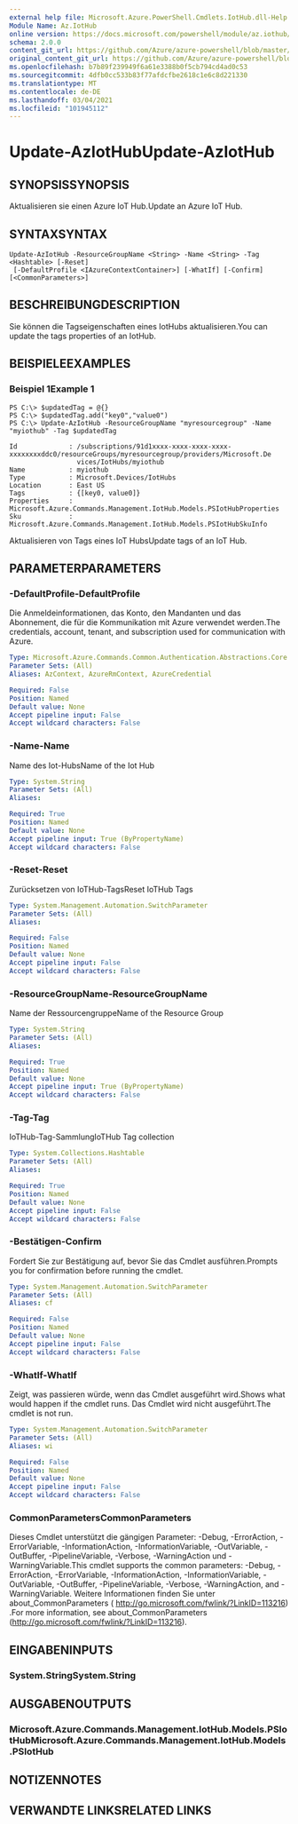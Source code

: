 ```yaml
---
external help file: Microsoft.Azure.PowerShell.Cmdlets.IotHub.dll-Help.xml
Module Name: Az.IotHub
online version: https://docs.microsoft.com/powershell/module/az.iothub/update-aziothub
schema: 2.0.0
content_git_url: https://github.com/Azure/azure-powershell/blob/master/src/IotHub/IotHub/help/Update-AzIotHub.md
original_content_git_url: https://github.com/Azure/azure-powershell/blob/master/src/IotHub/IotHub/help/Update-AzIotHub.md
ms.openlocfilehash: b7b89f239949f6a61e3388b0f5cb794cd4ad0c53
ms.sourcegitcommit: 4dfb0cc533b83f77afdcfbe2618c1e6c8d221330
ms.translationtype: MT
ms.contentlocale: de-DE
ms.lasthandoff: 03/04/2021
ms.locfileid: "101945112"
---
```

# <span data-ttu-id="eb96e-101">Update-AzIotHub</span><span class="sxs-lookup"><span data-stu-id="eb96e-101">Update-AzIotHub</span></span>

## <span data-ttu-id="eb96e-102">SYNOPSIS</span><span class="sxs-lookup"><span data-stu-id="eb96e-102">SYNOPSIS</span></span>
<span data-ttu-id="eb96e-103">Aktualisieren sie einen Azure IoT Hub.</span><span class="sxs-lookup"><span data-stu-id="eb96e-103">Update an Azure IoT Hub.</span></span>

## <span data-ttu-id="eb96e-104">SYNTAX</span><span class="sxs-lookup"><span data-stu-id="eb96e-104">SYNTAX</span></span>

```
Update-AzIotHub -ResourceGroupName <String> -Name <String> -Tag <Hashtable> [-Reset]
 [-DefaultProfile <IAzureContextContainer>] [-WhatIf] [-Confirm] [<CommonParameters>]
```

## <span data-ttu-id="eb96e-105">BESCHREIBUNG</span><span class="sxs-lookup"><span data-stu-id="eb96e-105">DESCRIPTION</span></span>
<span data-ttu-id="eb96e-106">Sie können die Tagseigenschaften eines IotHubs aktualisieren.</span><span class="sxs-lookup"><span data-stu-id="eb96e-106">You can update the tags properties of an IotHub.</span></span>

## <span data-ttu-id="eb96e-107">BEISPIELE</span><span class="sxs-lookup"><span data-stu-id="eb96e-107">EXAMPLES</span></span>

### <span data-ttu-id="eb96e-108">Beispiel 1</span><span class="sxs-lookup"><span data-stu-id="eb96e-108">Example 1</span></span>
```
PS C:\> $updatedTag = @{}
PS C:\> $updatedTag.add("key0","value0")
PS C:\> Update-AzIotHub -ResourceGroupName "myresourcegroup" -Name "myiothub" -Tag $updatedTag

Id             : /subscriptions/91d1xxxx-xxxx-xxxx-xxxx-xxxxxxxxddc0/resourceGroups/myresourcegroup/providers/Microsoft.De
                 vices/IotHubs/myiothub
Name           : myiothub
Type           : Microsoft.Devices/IotHubs
Location       : East US
Tags           : {[key0, value0]}
Properties     : Microsoft.Azure.Commands.Management.IotHub.Models.PSIotHubProperties
Sku            : Microsoft.Azure.Commands.Management.IotHub.Models.PSIotHubSkuInfo
```

<span data-ttu-id="eb96e-109">Aktualisieren von Tags eines IoT Hubs</span><span class="sxs-lookup"><span data-stu-id="eb96e-109">Update tags of an IoT Hub.</span></span>

## <span data-ttu-id="eb96e-110">PARAMETER</span><span class="sxs-lookup"><span data-stu-id="eb96e-110">PARAMETERS</span></span>

### <span data-ttu-id="eb96e-111">-DefaultProfile</span><span class="sxs-lookup"><span data-stu-id="eb96e-111">-DefaultProfile</span></span>
<span data-ttu-id="eb96e-112">Die Anmeldeinformationen, das Konto, den Mandanten und das Abonnement, die für die Kommunikation mit Azure verwendet werden.</span><span class="sxs-lookup"><span data-stu-id="eb96e-112">The credentials, account, tenant, and subscription used for communication with Azure.</span></span>

```yaml
Type: Microsoft.Azure.Commands.Common.Authentication.Abstractions.Core.IAzureContextContainer
Parameter Sets: (All)
Aliases: AzContext, AzureRmContext, AzureCredential

Required: False
Position: Named
Default value: None
Accept pipeline input: False
Accept wildcard characters: False
```

### <span data-ttu-id="eb96e-113">-Name</span><span class="sxs-lookup"><span data-stu-id="eb96e-113">-Name</span></span>
<span data-ttu-id="eb96e-114">Name des Iot-Hubs</span><span class="sxs-lookup"><span data-stu-id="eb96e-114">Name of the Iot Hub</span></span>

```yaml
Type: System.String
Parameter Sets: (All)
Aliases:

Required: True
Position: Named
Default value: None
Accept pipeline input: True (ByPropertyName)
Accept wildcard characters: False
```

### <span data-ttu-id="eb96e-115">-Reset</span><span class="sxs-lookup"><span data-stu-id="eb96e-115">-Reset</span></span>
<span data-ttu-id="eb96e-116">Zurücksetzen von IoTHub-Tags</span><span class="sxs-lookup"><span data-stu-id="eb96e-116">Reset IoTHub Tags</span></span>

```yaml
Type: System.Management.Automation.SwitchParameter
Parameter Sets: (All)
Aliases:

Required: False
Position: Named
Default value: None
Accept pipeline input: False
Accept wildcard characters: False
```

### <span data-ttu-id="eb96e-117">-ResourceGroupName</span><span class="sxs-lookup"><span data-stu-id="eb96e-117">-ResourceGroupName</span></span>
<span data-ttu-id="eb96e-118">Name der Ressourcengruppe</span><span class="sxs-lookup"><span data-stu-id="eb96e-118">Name of the Resource Group</span></span>

```yaml
Type: System.String
Parameter Sets: (All)
Aliases:

Required: True
Position: Named
Default value: None
Accept pipeline input: True (ByPropertyName)
Accept wildcard characters: False
```

### <span data-ttu-id="eb96e-119">-Tag</span><span class="sxs-lookup"><span data-stu-id="eb96e-119">-Tag</span></span>
<span data-ttu-id="eb96e-120">IoTHub-Tag-Sammlung</span><span class="sxs-lookup"><span data-stu-id="eb96e-120">IoTHub Tag collection</span></span>

```yaml
Type: System.Collections.Hashtable
Parameter Sets: (All)
Aliases:

Required: True
Position: Named
Default value: None
Accept pipeline input: False
Accept wildcard characters: False
```

### <span data-ttu-id="eb96e-121">-Bestätigen</span><span class="sxs-lookup"><span data-stu-id="eb96e-121">-Confirm</span></span>
<span data-ttu-id="eb96e-122">Fordert Sie zur Bestätigung auf, bevor Sie das Cmdlet ausführen.</span><span class="sxs-lookup"><span data-stu-id="eb96e-122">Prompts you for confirmation before running the cmdlet.</span></span>

```yaml
Type: System.Management.Automation.SwitchParameter
Parameter Sets: (All)
Aliases: cf

Required: False
Position: Named
Default value: None
Accept pipeline input: False
Accept wildcard characters: False
```

### <span data-ttu-id="eb96e-123">-WhatIf</span><span class="sxs-lookup"><span data-stu-id="eb96e-123">-WhatIf</span></span>
<span data-ttu-id="eb96e-124">Zeigt, was passieren würde, wenn das Cmdlet ausgeführt wird.</span><span class="sxs-lookup"><span data-stu-id="eb96e-124">Shows what would happen if the cmdlet runs.</span></span>
<span data-ttu-id="eb96e-125">Das Cmdlet wird nicht ausgeführt.</span><span class="sxs-lookup"><span data-stu-id="eb96e-125">The cmdlet is not run.</span></span>

```yaml
Type: System.Management.Automation.SwitchParameter
Parameter Sets: (All)
Aliases: wi

Required: False
Position: Named
Default value: None
Accept pipeline input: False
Accept wildcard characters: False
```

### <span data-ttu-id="eb96e-126">CommonParameters</span><span class="sxs-lookup"><span data-stu-id="eb96e-126">CommonParameters</span></span>
<span data-ttu-id="eb96e-127">Dieses Cmdlet unterstützt die gängigen Parameter: -Debug, -ErrorAction, -ErrorVariable, -InformationAction, -InformationVariable, -OutVariable, -OutBuffer, -PipelineVariable, -Verbose, -WarningAction und -WarningVariable.</span><span class="sxs-lookup"><span data-stu-id="eb96e-127">This cmdlet supports the common parameters: -Debug, -ErrorAction, -ErrorVariable, -InformationAction, -InformationVariable, -OutVariable, -OutBuffer, -PipelineVariable, -Verbose, -WarningAction, and -WarningVariable.</span></span> <span data-ttu-id="eb96e-128">Weitere Informationen finden Sie unter about_CommonParameters ( http://go.microsoft.com/fwlink/?LinkID=113216) .</span><span class="sxs-lookup"><span data-stu-id="eb96e-128">For more information, see about_CommonParameters (http://go.microsoft.com/fwlink/?LinkID=113216).</span></span>

## <span data-ttu-id="eb96e-129">EINGABEN</span><span class="sxs-lookup"><span data-stu-id="eb96e-129">INPUTS</span></span>

### <span data-ttu-id="eb96e-130">System.String</span><span class="sxs-lookup"><span data-stu-id="eb96e-130">System.String</span></span>

## <span data-ttu-id="eb96e-131">AUSGABEN</span><span class="sxs-lookup"><span data-stu-id="eb96e-131">OUTPUTS</span></span>

### <span data-ttu-id="eb96e-132">Microsoft.Azure.Commands.Management.IotHub.Models.PSIotHub</span><span class="sxs-lookup"><span data-stu-id="eb96e-132">Microsoft.Azure.Commands.Management.IotHub.Models.PSIotHub</span></span>

## <span data-ttu-id="eb96e-133">NOTIZEN</span><span class="sxs-lookup"><span data-stu-id="eb96e-133">NOTES</span></span>

## <span data-ttu-id="eb96e-134">VERWANDTE LINKS</span><span class="sxs-lookup"><span data-stu-id="eb96e-134">RELATED LINKS</span></span>

